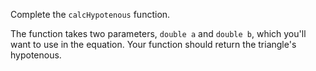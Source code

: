 Complete the `calcHypotenous` function.

The function takes two <word data-key="parameter">parameters</word>, `double a` and `double b`, which you'll want to use in the equation. Your function should <word data-key="_return">return</word> the triangle's hypotenous.